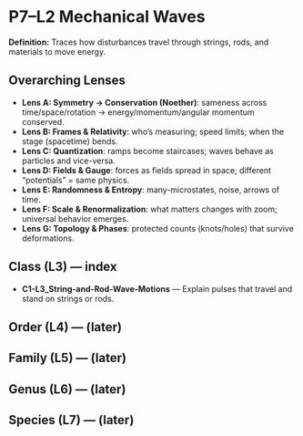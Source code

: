 # P7–L2 Mechanical Waves
**Definition:** Traces how disturbances travel through strings, rods, and materials to move energy.

## Overarching Lenses

- **Lens A: Symmetry -> Conservation (Noether)**: sameness across time/space/rotation → energy/momentum/angular momentum conserved.
- **Lens B: Frames & Relativity**: who’s measuring; speed limits; when the stage (spacetime) bends.
- **Lens C: Quantization**: ramps become staircases; waves behave as particles and vice-versa.
- **Lens D: Fields & Gauge**: forces as fields spread in space; different “potentials” = same physics.
- **Lens E: Randomness & Entropy**: many-microstates, noise, arrows of time.
- **Lens F: Scale & Renormalization**: what matters changes with zoom; universal behavior emerges.
- **Lens G: Topology & Phases**: protected counts (knots/holes) that survive deformations.

## Class (L3) — index
- **C1-L3_String-and-Rod-Wave-Motions** — Explain pulses that travel and stand on strings or rods.

## Order (L4) — (later)

## Family (L5) — (later)

## Genus (L6) — (later)

## Species (L7) — (later)
